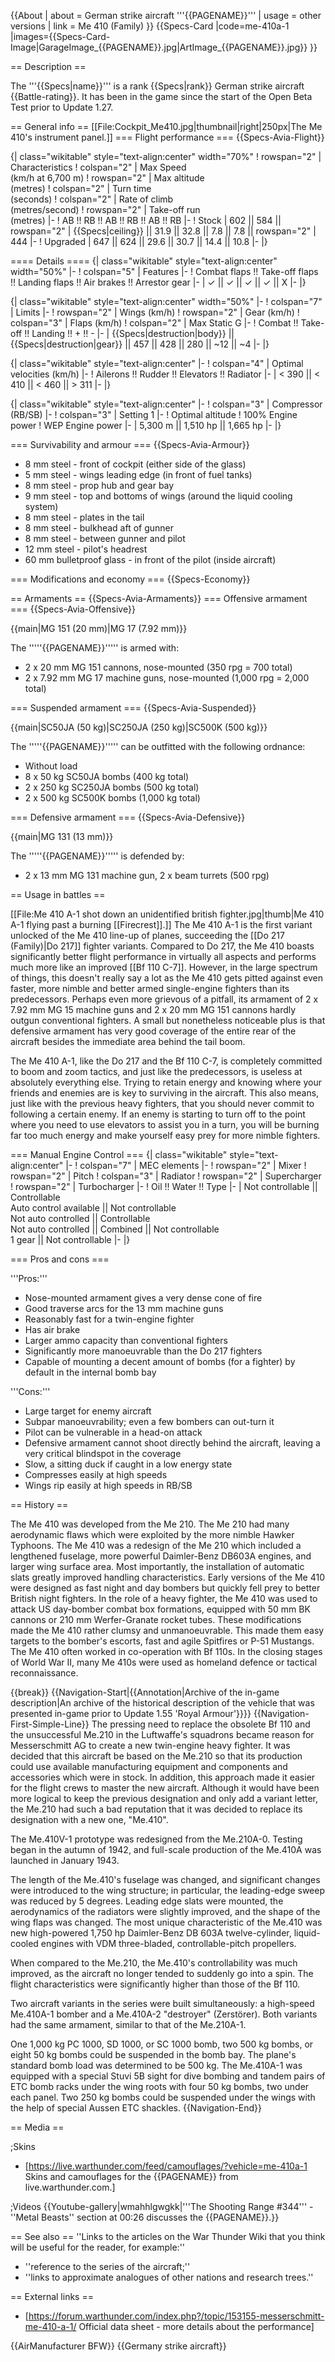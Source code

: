 {{About
| about = German strike aircraft '''{{PAGENAME}}'''
| usage = other versions
| link = Me 410 (Family)
}}
{{Specs-Card
|code=me-410a-1
|images={{Specs-Card-Image|GarageImage_{{PAGENAME}}.jpg|ArtImage_{{PAGENAME}}.jpg}}
}}

== Description ==
<!-- ''In the description, the first part should be about the history of and the creation and combat usage of the aircraft, as well as its key features. In the second part, tell the reader about the aircraft in the game. Insert a screenshot of the vehicle, so that if the novice player does not remember the vehicle by name, he will immediately understand what kind of vehicle the article is talking about.'' -->
The '''{{Specs|name}}''' is a rank {{Specs|rank}} German strike aircraft {{Battle-rating}}. It has been in the game since the start of the Open Beta Test prior to Update 1.27.

== General info ==
[[File:Cockpit_Me410.jpg|thumbnail|right|250px|The Me 410's instrument panel.]]
=== Flight performance ===
{{Specs-Avia-Flight}}
<!-- ''Describe how the aircraft behaves in the air. Speed, manoeuvrability, acceleration and allowable loads - these are the most important characteristics of the vehicle.'' -->

{| class="wikitable" style="text-align:center" width="70%"
! rowspan="2" | Characteristics
! colspan="2" | Max Speed<br>(km/h at 6,700 m)
! rowspan="2" | Max altitude<br>(metres)
! colspan="2" | Turn time<br>(seconds)
! colspan="2" | Rate of climb<br>(metres/second)
! rowspan="2" | Take-off run<br>(metres)
|-
! AB !! RB !! AB !! RB !! AB !! RB
|-
! Stock
| 602 || 584 || rowspan="2" | {{Specs|ceiling}} || 31.9 || 32.8 || 7.8 || 7.8 || rowspan="2" | 444
|-
! Upgraded
| 647 || 624 || 29.6 || 30.7 || 14.4 || 10.8
|-
|}

==== Details ====
{| class="wikitable" style="text-align:center" width="50%"
|-
! colspan="5" | Features
|-
! Combat flaps !! Take-off flaps !! Landing flaps !! Air brakes !! Arrestor gear
|-
| ✓ || ✓ || ✓ || ✓ || X     <!-- ✓ -->
|-
|}

{| class="wikitable" style="text-align:center" width="50%"
|-
! colspan="7" | Limits
|-
! rowspan="2" | Wings (km/h)
! rowspan="2" | Gear (km/h)
! colspan="3" | Flaps (km/h)
! colspan="2" | Max Static G
|-
! Combat !! Take-off !! Landing !! + !! -
|-
| {{Specs|destruction|body}} || {{Specs|destruction|gear}} || 457 || 428 || 280 || ~12 || ~4
|-
|}

{| class="wikitable" style="text-align:center"
|-
! colspan="4" | Optimal velocities (km/h)
|-
! Ailerons !! Rudder !! Elevators !! Radiator
|-
| < 390 || < 410 || < 460 || > 311
|-
|}

{| class="wikitable" style="text-align:center"
|-
! colspan="3" | Compressor (RB/SB)
|-
! colspan="3" | Setting 1
|-
! Optimal altitude
! 100% Engine power
! WEP Engine power
|-
| 5,300 m || 1,510 hp || 1,665 hp
|-
|}

=== Survivability and armour ===
{{Specs-Avia-Armour}}
<!-- ''Examine the survivability of the aircraft. Note how vulnerable the structure is and how secure the pilot is, whether the fuel tanks are armoured, etc. Describe the armour, if there is any, and also mention the vulnerability of other critical aircraft systems.'' -->

* 8 mm steel - front of cockpit (either side of the glass)
* 5 mm steel - wings leading edge (in front of fuel tanks)
* 8 mm steel - prop hub and gear bay
* 9 mm steel - top and bottoms of wings (around the liquid cooling system)
* 8 mm steel - plates in the tail
* 8 mm steel - bulkhead aft of gunner
* 8 mm steel - between gunner and pilot
* 12 mm steel - pilot's headrest
* 60 mm bulletproof glass - in front of the pilot (inside aircraft)

=== Modifications and economy ===
{{Specs-Economy}}

== Armaments ==
{{Specs-Avia-Armaments}}
=== Offensive armament ===
{{Specs-Avia-Offensive}}
<!-- ''Describe the offensive armament of the aircraft, if any. Describe how effective the cannons and machine guns are in a battle, and also what belts or drums are better to use. If there is no offensive weaponry, delete this subsection.'' -->
{{main|MG 151 (20 mm)|MG 17 (7.92 mm)}}

The '''''{{PAGENAME}}''''' is armed with:

* 2 x 20 mm MG 151 cannons, nose-mounted (350 rpg = 700 total)
* 2 x 7.92 mm MG 17 machine guns, nose-mounted (1,000 rpg = 2,000 total)

=== Suspended armament ===
{{Specs-Avia-Suspended}}
<!-- ''Describe the aircraft's suspended armament: additional cannons under the wings, bombs, rockets and torpedoes. This section is especially important for bombers and attackers. If there is no suspended weaponry remove this subsection.'' -->
{{main|SC50JA (50 kg)|SC250JA (250 kg)|SC500K (500 kg)}}

The '''''{{PAGENAME}}''''' can be outfitted with the following ordnance:

* Without load
* 8 x 50 kg SC50JA bombs (400 kg total)
* 2 x 250 kg SC250JA bombs (500 kg total)
* 2 x 500 kg SC500K bombs (1,000 kg total)

=== Defensive armament ===
{{Specs-Avia-Defensive}}
<!-- ''Defensive armament with turret machine guns or cannons, crewed by gunners. Examine the number of gunners and what belts or drums are better to use. If defensive weaponry is not available, remove this subsection.'' -->
{{main|MG 131 (13 mm)}}

The '''''{{PAGENAME}}''''' is defended by:

* 2 x 13 mm MG 131 machine gun, 2 x beam turrets (500 rpg)

== Usage in battles ==
<!-- ''Describe the tactics of playing in the aircraft, the features of using aircraft in a team and advice on tactics. Refrain from creating a "guide" - do not impose a single point of view, but instead, give the reader food for thought. Examine the most dangerous enemies and give recommendations on fighting them. If necessary, note the specifics of the game in different modes (AB, RB, SB).'' -->
[[File:Me 410 A-1 shot down an unidentified british fighter.jpg|thumb|Me 410 A-1 flying past a burning [[Firecrest]].]]
The Me 410 A-1 is the first variant unlocked of the Me 410 line-up of planes, succeeding the [[Do 217 (Family)|Do 217]] fighter variants. Compared to Do 217, the Me 410 boasts significantly better flight performance in virtually all aspects and performs much more like an improved [[Bf 110 C-7]]. However, in the large spectrum of things, this doesn't really say a lot as the Me 410 gets pitted against even faster, more nimble and better armed single-engine fighters than its predecessors. Perhaps even more grievous of a pitfall, its armament of 2 x 7.92 mm MG 15 machine guns and 2 x 20 mm MG 151 cannons hardly outgun conventional fighters. A small but nonetheless noticeable plus is that defensive armament has very good coverage of the entire rear of the aircraft besides the immediate area behind the tail boom.

The Me 410 A-1, like the Do 217 and the Bf 110 C-7, is completely committed to boom and zoom tactics, and just like the predecessors, is useless at absolutely everything else. Trying to retain energy and knowing where your friends and enemies are is key to surviving in the aircraft. This also means, just like with the previous heavy fighters, that you should never commit to following a certain enemy. If an enemy is starting to turn off to the point where you need to use elevators to assist you in a turn, you will be burning far too much energy and make yourself easy prey for more nimble fighters.

=== Manual Engine Control ===
{| class="wikitable" style="text-align:center"
|-
! colspan="7" | MEC elements
|-
! rowspan="2" | Mixer
! rowspan="2" | Pitch
! colspan="3" | Radiator
! rowspan="2" | Supercharger
! rowspan="2" | Turbocharger
|-
! Oil !! Water !! Type
|-
| Not controllable || Controllable<br>Auto control available || Not controllable<br>Not auto controlled || Controllable<br>Not auto controlled || Combined || Not controllable<br>1 gear || Not controllable
|-
|}

=== Pros and cons ===
<!-- ''Summarise and briefly evaluate the vehicle in terms of its characteristics and combat effectiveness. Mark its pros and cons in the bulleted list. Try not to use more than 6 points for each of the characteristics. Avoid using categorical definitions such as "bad", "good" and the like - use substitutions with softer forms such as "inadequate" and "effective".'' -->

'''Pros:'''

* Nose-mounted armament gives a very dense cone of fire
* Good traverse arcs for the 13 mm machine guns
* Reasonably fast for a twin-engine fighter
* Has air brake
* Larger ammo capacity than conventional fighters
* Significantly more manoeuvrable than the Do 217 fighters
* Capable of mounting a decent amount of bombs (for a fighter) by default in the internal bomb bay

'''Cons:'''

* Large target for enemy aircraft
* Subpar manoeuvrability; even a few bombers can out-turn it
* Pilot can be vulnerable in a head-on attack
* Defensive armament cannot shoot directly behind the aircraft, leaving a very critical blindspot in the coverage
* Slow, a sitting duck if caught in a low energy state
* Compresses easily at high speeds
* Wings rip easily at high speeds in RB/SB

== History ==
<!-- ''Describe the history of the creation and combat usage of the aircraft in more detail than in the introduction. If the historical reference turns out to be too long, take it to a separate article, taking a link to the article about the vehicle and adding a block "/History" (example: <nowiki>https://wiki.warthunder.com/(Vehicle-name)/History</nowiki>) and add a link to it here using the <code>main</code> template. Be sure to reference text and sources by using <code><nowiki><ref></ref></nowiki></code>, as well as adding them at the end of the article with <code><nowiki><references /></nowiki></code>. This section may also include the vehicle's dev blog entry (if applicable) and the in-game encyclopedia description (under <code><nowiki>=== In-game description ===</nowiki></code>, also if applicable).'' -->
The Me 410 was developed from the Me 210. The Me 210 had many aerodynamic flaws which were exploited by the more nimble Hawker Typhoons. The Me 410 was a redesign of the Me 210 which included a lengthened fuselage, more powerful Daimler-Benz DB603A engines, and larger wing surface area. Most importantly, the installation of automatic slats greatly improved handling characteristics. Early versions of the Me 410 were designed as fast night and day bombers but quickly fell prey to better British night fighters. In the role of a heavy fighter, the Me 410 was used to attack US day-bomber combat box formations, equipped with 50 mm BK cannons or 210 mm Werfer-Granate rocket tubes. These modifications made the Me 410 rather clumsy and unmanoeuvrable. This made them easy targets to the bomber's escorts, fast and agile Spitfires or P-51 Mustangs. The Me 410 often worked in co-operation with Bf 110s. In the closing stages of World War II, many Me 410s were used as homeland defence or tactical reconnaissance.

{{break}}
{{Navigation-Start|{{Annotation|Archive of the in-game description|An archive of the historical description of the vehicle that was presented in-game prior to Update 1.55 'Royal Armour'}}}}
{{Navigation-First-Simple-Line}}
The pressing need to replace the obsolete Bf 110 and the unsuccessful Me.210 in the Luftwaffe's squadrons became reason for Messerschmitt AG to create a new twin-engine heavy fighter. It was decided that this aircraft be based on the Me.210 so that its production could use available manufacturing equipment and components and accessories which were in stock. In addition, this approach made it easier for the flight crews to master the new aircraft. Although it would have been more logical to keep the previous designation and only add a variant letter, the Me.210 had such a bad reputation that it was decided to replace its designation with a new one, "Me.410".

The Me.410V-1 prototype was redesigned from the Me.210A-0. Testing began in the autumn of 1942, and full-scale production of the Me.410A was launched in January 1943.

The length of the Me.410's fuselage was changed, and significant changes were introduced to the wing structure; in particular, the leading-edge sweep was reduced by 5 degrees. Leading edge slats were mounted, the aerodynamics of the radiators were slightly improved, and the shape of the wing flaps was changed. The most unique characteristic of the Me.410 was new high-powered 1,750 hp Daimler-Benz DB 603A twelve-cylinder, liquid-cooled engines with VDM three-bladed, controllable-pitch propellers.

When compared to the Me.210, the Me.410's controllability was much improved, as the aircraft no longer tended to suddenly go into a spin. The flight characteristics were significantly higher than those of the Bf 110.

Two aircraft variants in the series were built simultaneously: a high-speed Me.410A-1 bomber and a Me.410A-2 "destroyer" (Zerstörer). Both variants had the same armament, similar to that of the Me.210A-1.

One 1,000 kg PC 1000, SD 1000, or SC 1000 bomb, two 500 kg bombs, or eight 50 kg bombs could be suspended in the bomb bay. The plane's standard bomb load was determined to be 500 kg. The Me.410A-1 was equipped with a special Stuvi 5B sight for dive bombing and tandem pairs of ETC bomb racks under the wing roots with four 50 kg bombs, two under each panel. Two 250 kg bombs could be suspended under the wings with the help of special Aussen ETC shackles.
{{Navigation-End}}

== Media ==
<!-- ''Excellent additions to the article would be video guides, screenshots from the game, and photos.'' -->

;Skins
* [https://live.warthunder.com/feed/camouflages/?vehicle=me-410a-1 Skins and camouflages for the {{PAGENAME}} from live.warthunder.com.]

;Videos
{{Youtube-gallery|wmahhlgwgkk|'''The Shooting Range #344''' - ''Metal Beasts'' section at 00:26 discusses the {{PAGENAME}}.}}

== See also ==
''Links to the articles on the War Thunder Wiki that you think will be useful for the reader, for example:''
* ''reference to the series of the aircraft;''
* ''links to approximate analogues of other nations and research trees.''

== External links ==
<!--''Paste links to sources and external resources, such as:''
* ''topic on the official game forum;''
* ''other literature.''-->

* [https://forum.warthunder.com/index.php?/topic/153155-messerschmitt-me-410-a-1/ Official data sheet - more details about the performance]

{{AirManufacturer BFW}}
{{Germany strike aircraft}}
